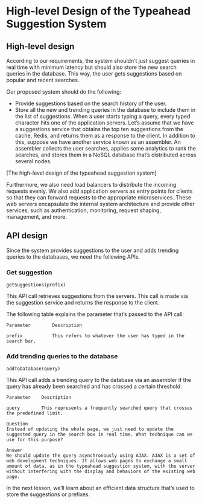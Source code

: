 # High-level Design of the Typeahead Suggestion System

## High-level design
According to our requirements, the system shouldn’t just suggest queries in real time with minimum latency but should also store the new search queries in the database. This way, the user gets suggestions based on popular and recent searches.

Our proposed system should do the following:

- Provide suggestions based on the search history of the user.
- Store all the new and trending queries in the database to include them in the list of suggestions.
When a user starts typing a query, every typed character hits one of the application servers. Let’s assume that we have a suggestions service that obtains the top ten suggestions from the cache, Redis, and returns them as a response to the client. In addition to this, suppose we have another service known as an assembler. An assembler collects the user searches, applies some analytics to rank the searches, and stores them in a NoSQL database that’s distributed across several nodes.

[The high-level design of the typeahead suggestion system]

Furthermore, we also need load balancers to distribute the incoming requests evenly. We also add application servers as entry points for clients so that they can forward requests to the appropriate microservices. These web servers encapsulate the internal system architecture and provide other services, such as authentication, monitoring, request shaping, management, and more.


## API design
Since the system provides suggestions to the user and adds trending queries to the databases, we need the following APIs.

### Get suggestion
```
getSuggestions(prefix)
```
This API call retrieves suggestions from the servers. This call is made via the suggestion service and returns the response to the client.

The following table explains the parameter that’s passed to the API call:
```
Parameter        Description

prefix           This refers to whatever the user has typed in the search bar.
```

### Add trending queries to the database
```
addToDatabase(query)
```
This API call adds a trending query to the database via an assembler if the query has already been searched and has crossed a certain threshold.
```
Parameter    Description

query        This represents a frequently searched query that crosses the predefined limit. 
```

```
Question
Instead of updating the whole page, we just need to update the suggested query in the search box in real time. What technique can we use for this purpose?

Answer
We should update the query asynchronously using AJAX. AJAX is a set of web development techniques. It allows web pages to exchange a small amount of data, as in the typeahead suggestion system, with the server without interfering with the display and behaviors of the existing web page.
```
In the next lesson, we’ll learn about an efficient data structure that’s used to store the suggestions or prefixes.


